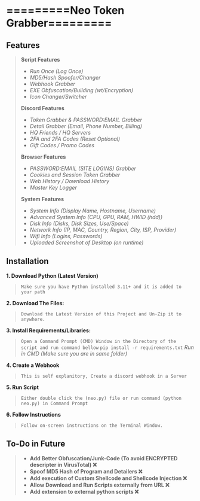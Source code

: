# =========Neo Token Grabber=========
## Features
> **Script Features**
> * *Run Once (Log Once)*
> * *MD5/Hash Spoofer/Changer*
> * *Webhook Grabber*
> * *EXE Obfuscation/Building (wt/Encryption)*
> * *Icon Changer/Switcher*
> 
> **Discord Features**
> * *Token Grabber & PASSWORD:EMAIL Grabber*
> * *Detail Grabber (Email, Phone Number, Billing)*
> * *HQ Friends / HQ Servers*
> * *2FA and 2FA Codes (Reset Optional)*
> * *Gift Codes / Promo Codes*
> 
> **Browser Features**
> * *PASSWORD:EMAIL (SITE LOGINS) Grabber*
> * *Cookies and Session Token Grabber*
> * *Web History / Download History*
> * *Master Key Logger*
> 
> **System Features**
> * *System Info (Display Name, Hostname, Username)*
> * *Advanced System Info (CPU, GPU, RAM, HWID (hdd))*
> * *Disk Info (Disks, Disk Sizes, Use/Space)*
> * *Network Info (IP, MAC, Country, Region, City, ISP, Provider)*
> * *Wifi Info (Logins, Passwords)*
> * *Uploaded Screenshot of Desktop (on runtime)*

## Installation
**1. Download Python (Latest Version)**
> `Make sure you have Python installed 3.11+ and it is added to your path`
> 
**2. Download The Files:**
> `Download the Latest Version of this Project and Un-Zip it to anywhere.`
> 
**3. Install Requirements/Libraries:**
> `Open a Command Prompt (CMD) Window in the Directory of the script and run command bellow`
> `pip install -r requirements.txt` *Run in CMD (Make sure you are in same folder)*
> 
**4. Create a Webhook**
> `This is self explanitory, Create a discord webhook in a Server`
> 
**5. Run Script**
> `Either double click the (neo.py) file or run command (python neo.py) in Command Prompt`
> 
**6. Follow Instructions**
> `Follow on-screen instructions on the Terminal Window.`
> 

## To-Do in Future
> * **Add Better Obfuscation/Junk-Code (To avoid ENCRYPTED descripter in VirusTotal) ❌**
> * **Spoof MD5 Hash of Program and Detailers ❌**
> * **Add execution of Custom Shellcode and Shellcode Injection ❌**
> * **Allow Download and Run Scripts externally from URL ❌**
> * **Add extension to external python scripts ❌**
